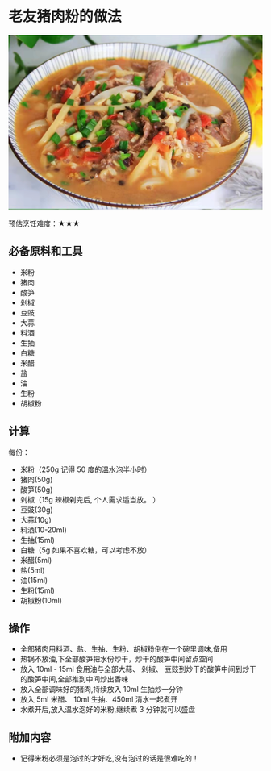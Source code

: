 # 老友猪肉粉的做法

![示例菜成品](老友猪肉粉.jpg)

预估烹饪难度：★★★

## 必备原料和工具

- 米粉
- 猪肉
- 酸笋
- 剁椒
- 豆豉
- 大蒜
- 料酒
- 生抽
- 白糖
- 米醋
- 盐
- 油
- 生粉
- 胡椒粉

## 计算

每份：

- 米粉（250g 记得 50 度的温水泡半小时）
- 猪肉(50g)
- 酸笋(50g)
- 剁椒（15g 辣椒剁完后, 个人需求适当放。 ）
- 豆豉(30g)
- 大蒜(10g)
- 料酒(10-20ml)
- 生抽(15ml)
- 白糖（5g 如果不喜欢糖，可以考虑不放）
- 米醋(5ml)
- 盐(5ml)
- 油(15ml)
- 生粉(15ml)
- 胡椒粉(10ml)

## 操作

- 全部猪肉用料酒、盐、生抽、生粉、胡椒粉倒在一个碗里调味,备用
- 热锅不放油,下全部酸笋把水份炒干，炒干的酸笋中间留点空间
- 放入 10ml - 15ml 食用油与全部大蒜、 剁椒、 豆豉到炒干的酸笋中间到炒干的酸笋中间,全部推到中间炒出香味
- 放入全部调味好的猪肉,持续放入 10ml 生抽炒一分钟
- 放入 5ml 米醋、 10ml 生抽、450ml 清水一起煮开
- 水煮开后,放入温水泡好的米粉,继续煮 3 分钟就可以盛盘

## 附加内容

- 记得米粉必须是泡过的才好吃,没有泡过的话是很难吃的！


